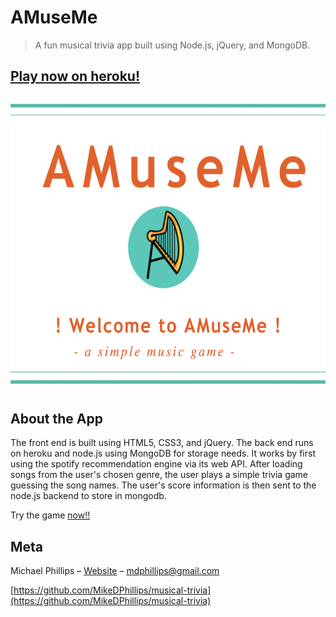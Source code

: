 # AMuseMe

> A fun musical trivia app built using Node.js, jQuery, and MongoDB.

## [Play now on heroku!](https://musical-trivia-app.herokuapp.com)
![Screen shot of the app.](amuseme_demo.gif)

## About the App
The front end is built using HTML5, CSS3, and jQuery. The back end runs on 
heroku and node.js using MongoDB for storage needs. It works by first using
the spotify recommendation engine via its web API. After loading songs from the
user's chosen genre, the user plays a simple trivia game guessing the song names.
The user's score information is then sent to the node.js backend to store in mongodb.

Try the game [now!!](https://musical-trivia-app.herokuapp.com)




## Meta

Michael Phillips – [Website](www.mikedphillips.com) – mdphillips@gmail.com


[https://github.com/MikeDPhillips/musical-trivia](https://github.com/MikeDPhillips/musical-trivia)

